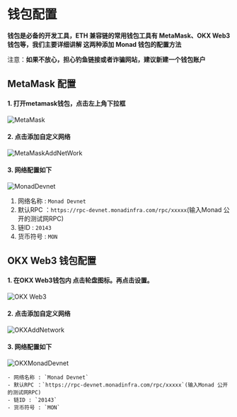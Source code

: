 # 钱包配置

**钱包是必备的开发工具，ETH 兼容链的常用钱包工具有 MetaMask、OKX Web3 钱包等，我们主要详细讲解 这两种添加 Monad 钱包的配置方法**

注意：**如果不放心，担心钓鱼链接或者诈骗网站，建议新建一个钱包账户**

## MetaMask 配置

#### 1. 打开metamask钱包，点击左上角下拉框

   

   ![MetaMask](https://image.yaco.email/MetaMask.png)

#### 2. 点击添加自定义网络

   

   ![MetaMaskAddNetWork](https://image.yaco.email/MetaMaskAddNetWork.png)

#### 3. 网络配置如下

   

   ![MonadDevnet](https://image.yaco.email/MonadDevnet.png)

   1. 网络名称 : `Monad Devnet`
   2. 默认RPC ：`https://rpc-devnet.monadinfra.com/rpc/xxxxx`(输入Monad 公开的测试网RPC)
   3. 链ID : `20143`
   4. 货币符号 : `MON`




## OKX Web3 钱包配置

#### 1. 在OKX Web3钱包内 点击轮盘图标。再点击设置。


   ![OKX Web3](https://image.yaco.email/OKX%20Web3.png)

#### 2. 点击添加自定义网络



   ![OKXAddNetwork](https://image.yaco.email/OKXAddNetwork.png)

#### 3. 网络配置如下

   ![OKXMonadDevnet](https://image.yaco.email/OKXMonadDevnet.png)

    - 网络名称 : `Monad Devnet`
    - 默认RPC ：`https://rpc-devnet.monadinfra.com/rpc/xxxxx`(输入Monad 公开的测试网RPC)
    - 链ID : `20143`
    - 货币符号 : `MON`
